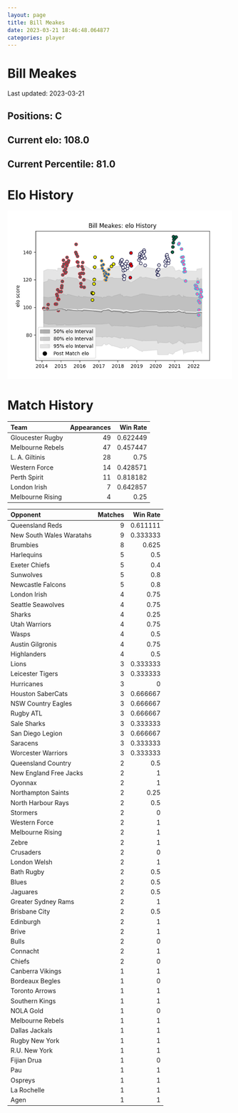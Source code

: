 ```yaml
---  
layout: page  
title: Bill Meakes  
date: 2023-03-21 18:46:48.064877  
categories: player  
---
```

# Bill Meakes


Last updated: 2023-03-21
## Positions: C

## Current elo: 108.0

## Current Percentile: 81.0

# Elo History


![elo history](history_BillMeakes.png)
# Match History


| Team             |   Appearances |   Win Rate |
|:-----------------|--------------:|-----------:|
| Gloucester Rugby |            49 |   0.622449 |
| Melbourne Rebels |            47 |   0.457447 |
| L. A. Giltinis   |            28 |   0.75     |
| Western Force    |            14 |   0.428571 |
| Perth Spirit     |            11 |   0.818182 |
| London Irish     |             7 |   0.642857 |
| Melbourne Rising |             4 |   0.25     |

| Opponent                 |   Matches |   Win Rate |
|:-------------------------|----------:|-----------:|
| Queensland Reds          |         9 |   0.611111 |
| New South Wales Waratahs |         9 |   0.333333 |
| Brumbies                 |         8 |   0.625    |
| Harlequins               |         5 |   0.5      |
| Exeter Chiefs            |         5 |   0.4      |
| Sunwolves                |         5 |   0.8      |
| Newcastle Falcons        |         5 |   0.8      |
| London Irish             |         4 |   0.75     |
| Seattle Seawolves        |         4 |   0.75     |
| Sharks                   |         4 |   0.25     |
| Utah Warriors            |         4 |   0.75     |
| Wasps                    |         4 |   0.5      |
| Austin Gilgronis         |         4 |   0.75     |
| Highlanders              |         4 |   0.5      |
| Lions                    |         3 |   0.333333 |
| Leicester Tigers         |         3 |   0.333333 |
| Hurricanes               |         3 |   0        |
| Houston SaberCats        |         3 |   0.666667 |
| NSW Country Eagles       |         3 |   0.666667 |
| Rugby ATL                |         3 |   0.666667 |
| Sale Sharks              |         3 |   0.333333 |
| San Diego Legion         |         3 |   0.666667 |
| Saracens                 |         3 |   0.333333 |
| Worcester Warriors       |         3 |   0.333333 |
| Queensland Country       |         2 |   0.5      |
| New England Free Jacks   |         2 |   1        |
| Oyonnax                  |         2 |   1        |
| Northampton Saints       |         2 |   0.25     |
| North Harbour Rays       |         2 |   0.5      |
| Stormers                 |         2 |   0        |
| Western Force            |         2 |   1        |
| Melbourne Rising         |         2 |   1        |
| Zebre                    |         2 |   1        |
| Crusaders                |         2 |   0        |
| London Welsh             |         2 |   1        |
| Bath Rugby               |         2 |   0.5      |
| Blues                    |         2 |   0.5      |
| Jaguares                 |         2 |   0.5      |
| Greater Sydney Rams      |         2 |   1        |
| Brisbane City            |         2 |   0.5      |
| Edinburgh                |         2 |   1        |
| Brive                    |         2 |   1        |
| Bulls                    |         2 |   0        |
| Connacht                 |         2 |   1        |
| Chiefs                   |         2 |   0        |
| Canberra Vikings         |         1 |   1        |
| Bordeaux Begles          |         1 |   0        |
| Toronto Arrows           |         1 |   1        |
| Southern Kings           |         1 |   1        |
| NOLA Gold                |         1 |   0        |
| Melbourne Rebels         |         1 |   1        |
| Dallas Jackals           |         1 |   1        |
| Rugby New York           |         1 |   1        |
| R.U. New York            |         1 |   1        |
| Fijian Drua              |         1 |   0        |
| Pau                      |         1 |   1        |
| Ospreys                  |         1 |   1        |
| La Rochelle              |         1 |   1        |
| Agen                     |         1 |   1        |